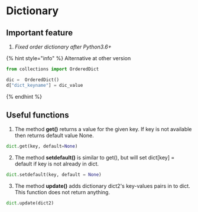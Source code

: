 # Dictionary

## Important feature

1. _Fixed order dictionary after Python3.6+_ 

{% hint style="info" %}
Alternative at other version

```python
from collections import OrderedDict

dic =  OrderedDict()
d["dict_keyname"] = dic_value
```
{% endhint %}

## Useful functions

1. The method **get\(\)** returns a value for the given key. If key is not available then returns default value None.

```python
dict.get(key, default=None)
```

2. The method **setdefault\(\)** is similar to get\(\), but will set dict\[key\] = default if key is not already in dict.

```python
dict.setdefault(key, default = None)
```

3. The method **update\(\)** adds dictionary dict2's key-values pairs in to dict. This function does not return anything.

```python
dict.update(dict2)
```


